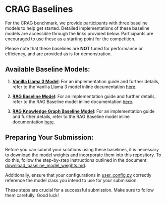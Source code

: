 # CRAG Baselines

For the CRAG benchmark, we provide participants with three baseline models to help get started. Detailed implementations of these baseline models are accessible through the links provided below. Participants are encouraged to use these as a starting point for the competition.

Please note that these baselines are **NOT** tuned for performance or efficiency, and are provided as is for demonstration.


## Available Baseline Models:

1. [**Vanilla Llama 3 Model**](../models/vanilla_llama_baseline.py): For an implementation guide and further details, refer to the Vanilla Llama 3 model inline documentation [here](../models/vanilla_llama_baseline.py).

2. [**RAG Baseline Model**](../models/rag_llama_baseline.py): For an implementation guide and further details, refer to the RAG Baseline model inline documentation [here](../models/rag_llama_baseline.py).

3. [**RAG Knowledge Graph Baseline Model**](../models/rag_knowledge_graph_baseline.py): For an implementation guide and further details, refer to the RAG Baseline model inline documentation [here](../models/rag_knowledge_graph_baseline.py).

## Preparing Your Submission:

Before you can submit your solutions using these baselines, it is necessary to download the model weights and incorporate them into this repository. To do this, follow the step-by-step instructions outlined in the document: [download_baseline_model_weights.md](download_baseline_model_weights.md). 

Additionally, ensure that your configurations in [user_config.py](../models/user_config.py) correctly reference the model class you intend to use for your submission.

These steps are crucial for a successful submission. Make sure to follow them carefully. Good luck!
